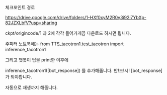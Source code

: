 체크포인트 경로

https://drive.google.com/drive/folders/1-HXf0xyM2R0y3i92i7YbXp-82JZXLbfV?usp=sharing

ckpt/origincode/1 과 2에 각각 들어가게끔 다운로드 하시면 됩니다.

주피터 노트북에는
from TTS_tacotron1.test_tacotron import inference_tacotron1

그리고 챗봇이 답을 print한 이후에

inference_tacotron1([bot_response])     를 추가해줍니다. 반!드!시! [bot_response]가 되야합니다.

자동으로 재생까지 해줍니다.
